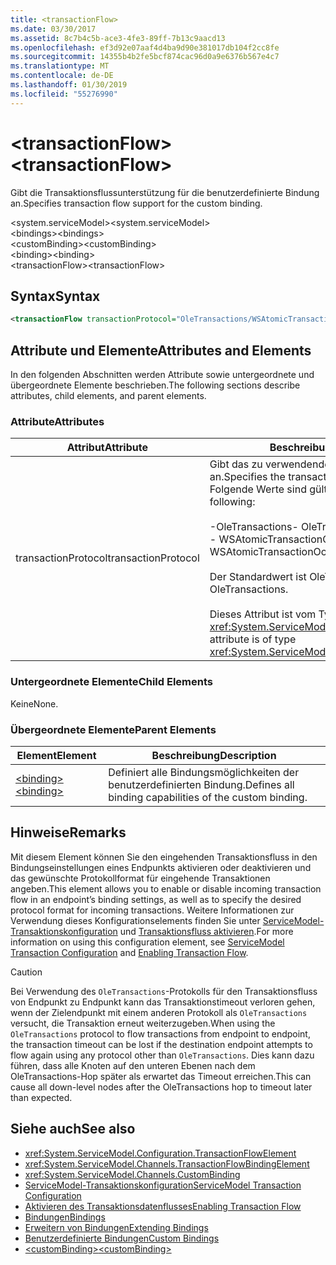 ```yaml
---
title: <transactionFlow>
ms.date: 03/30/2017
ms.assetid: 8c7b4c5b-ace3-4fe3-89ff-7b13c9aacd13
ms.openlocfilehash: ef3d92e07aaf4d4ba9d90e381017db104f2cc8fe
ms.sourcegitcommit: 14355b4b2fe5bcf874cac96d0a9e6376b567e4c7
ms.translationtype: MT
ms.contentlocale: de-DE
ms.lasthandoff: 01/30/2019
ms.locfileid: "55276990"
---
```

# <a name="transactionflow"></a><span data-ttu-id="11a86-101">\<transactionFlow></span><span class="sxs-lookup"><span data-stu-id="11a86-101">\<transactionFlow></span></span>
<span data-ttu-id="11a86-102">Gibt die Transaktionsflussunterstützung für die benutzerdefinierte Bindung an.</span><span class="sxs-lookup"><span data-stu-id="11a86-102">Specifies transaction flow support for the custom binding.</span></span>  
  
 <span data-ttu-id="11a86-103">\<system.serviceModel></span><span class="sxs-lookup"><span data-stu-id="11a86-103">\<system.serviceModel></span></span>  
<span data-ttu-id="11a86-104">\<bindings></span><span class="sxs-lookup"><span data-stu-id="11a86-104">\<bindings></span></span>  
<span data-ttu-id="11a86-105">\<customBinding></span><span class="sxs-lookup"><span data-stu-id="11a86-105">\<customBinding></span></span>  
<span data-ttu-id="11a86-106">\<binding></span><span class="sxs-lookup"><span data-stu-id="11a86-106">\<binding></span></span>  
<span data-ttu-id="11a86-107">\<transactionFlow></span><span class="sxs-lookup"><span data-stu-id="11a86-107">\<transactionFlow></span></span>  
  
## <a name="syntax"></a><span data-ttu-id="11a86-108">Syntax</span><span class="sxs-lookup"><span data-stu-id="11a86-108">Syntax</span></span>  
  
```xml  
<transactionFlow transactionProtocol="OleTransactions/WSAtomicTransactionOctober2004" />
```  
  
## <a name="attributes-and-elements"></a><span data-ttu-id="11a86-109">Attribute und Elemente</span><span class="sxs-lookup"><span data-stu-id="11a86-109">Attributes and Elements</span></span>  
 <span data-ttu-id="11a86-110">In den folgenden Abschnitten werden Attribute sowie untergeordnete und übergeordnete Elemente beschrieben.</span><span class="sxs-lookup"><span data-stu-id="11a86-110">The following sections describe attributes, child elements, and parent elements.</span></span>  
  
### <a name="attributes"></a><span data-ttu-id="11a86-111">Attribute</span><span class="sxs-lookup"><span data-stu-id="11a86-111">Attributes</span></span>  
  
|<span data-ttu-id="11a86-112">Attribut</span><span class="sxs-lookup"><span data-stu-id="11a86-112">Attribute</span></span>|<span data-ttu-id="11a86-113">Beschreibung</span><span class="sxs-lookup"><span data-stu-id="11a86-113">Description</span></span>|  
|---------------|-----------------|  
|<span data-ttu-id="11a86-114">transactionProtocol</span><span class="sxs-lookup"><span data-stu-id="11a86-114">transactionProtocol</span></span>|<span data-ttu-id="11a86-115">Gibt das zu verwendende Transaktionsprotokoll an.</span><span class="sxs-lookup"><span data-stu-id="11a86-115">Specifies the transaction protocol to be used.</span></span> <span data-ttu-id="11a86-116">Folgende Werte sind gültig:</span><span class="sxs-lookup"><span data-stu-id="11a86-116">Valid values include the following:</span></span><br /><br /> <span data-ttu-id="11a86-117">-OleTransactions</span><span class="sxs-lookup"><span data-stu-id="11a86-117">-   OleTransactions</span></span><br /><span data-ttu-id="11a86-118">-   WSAtomicTransactionOctober2004</span><span class="sxs-lookup"><span data-stu-id="11a86-118">-   WSAtomicTransactionOctober2004</span></span><br /><br /> <span data-ttu-id="11a86-119">Der Standardwert ist OleTransactions.</span><span class="sxs-lookup"><span data-stu-id="11a86-119">The default is OleTransactions.</span></span><br /><br /> <span data-ttu-id="11a86-120">Dieses Attribut ist vom Typ <xref:System.ServiceModel.TransactionProtocol>.</span><span class="sxs-lookup"><span data-stu-id="11a86-120">This attribute is of type <xref:System.ServiceModel.TransactionProtocol>.</span></span>|  
  
### <a name="child-elements"></a><span data-ttu-id="11a86-121">Untergeordnete Elemente</span><span class="sxs-lookup"><span data-stu-id="11a86-121">Child Elements</span></span>  
 <span data-ttu-id="11a86-122">Keine</span><span class="sxs-lookup"><span data-stu-id="11a86-122">None.</span></span>  
  
### <a name="parent-elements"></a><span data-ttu-id="11a86-123">Übergeordnete Elemente</span><span class="sxs-lookup"><span data-stu-id="11a86-123">Parent Elements</span></span>  
  
|<span data-ttu-id="11a86-124">Element</span><span class="sxs-lookup"><span data-stu-id="11a86-124">Element</span></span>|<span data-ttu-id="11a86-125">Beschreibung</span><span class="sxs-lookup"><span data-stu-id="11a86-125">Description</span></span>|  
|-------------|-----------------|  
|[<span data-ttu-id="11a86-126">\<binding></span><span class="sxs-lookup"><span data-stu-id="11a86-126">\<binding></span></span>](../../../../../docs/framework/misc/binding.md)|<span data-ttu-id="11a86-127">Definiert alle Bindungsmöglichkeiten der benutzerdefinierten Bindung.</span><span class="sxs-lookup"><span data-stu-id="11a86-127">Defines all binding capabilities of the custom binding.</span></span>|  
  
## <a name="remarks"></a><span data-ttu-id="11a86-128">Hinweise</span><span class="sxs-lookup"><span data-stu-id="11a86-128">Remarks</span></span>  
 <span data-ttu-id="11a86-129">Mit diesem Element können Sie den eingehenden Transaktionsfluss in den Bindungseinstellungen eines Endpunkts aktivieren oder deaktivieren und das gewünschte Protokollformat für eingehende Transaktionen angeben.</span><span class="sxs-lookup"><span data-stu-id="11a86-129">This element allows you to enable or disable incoming transaction flow in an endpoint’s binding settings, as well as to specify the desired protocol format for incoming transactions.</span></span> <span data-ttu-id="11a86-130">Weitere Informationen zur Verwendung dieses Konfigurationselements finden Sie unter [ServiceModel-Transaktionskonfiguration](../../../../../docs/framework/wcf/feature-details/servicemodel-transaction-configuration.md) und [Transaktionsfluss aktivieren](../../../../../docs/framework/wcf/feature-details/enabling-transaction-flow.md).</span><span class="sxs-lookup"><span data-stu-id="11a86-130">For more information on using this configuration element, see [ServiceModel Transaction Configuration](../../../../../docs/framework/wcf/feature-details/servicemodel-transaction-configuration.md) and [Enabling Transaction Flow](../../../../../docs/framework/wcf/feature-details/enabling-transaction-flow.md).</span></span>  
  
> [!CAUTION]
>  <span data-ttu-id="11a86-131">Bei Verwendung des `OleTransactions`-Protokolls für den Transaktionsfluss von Endpunkt zu Endpunkt kann das Transaktionstimeout verloren gehen, wenn der Zielendpunkt mit einem anderen Protokoll als `OleTransactions` versucht, die Transaktion erneut weiterzugeben.</span><span class="sxs-lookup"><span data-stu-id="11a86-131">When using the `OleTransactions` protocol to flow transactions from endpoint to endpoint, the transaction timeout can be lost if the destination endpoint attempts to flow again using any protocol other than `OleTransactions`.</span></span> <span data-ttu-id="11a86-132">Dies kann dazu führen, dass alle Knoten auf den unteren Ebenen nach dem OleTransactions-Hop später als erwartet das Timeout erreichen.</span><span class="sxs-lookup"><span data-stu-id="11a86-132">This can cause all down-level nodes after the OleTransactions hop to timeout later than expected.</span></span>  
  
## <a name="see-also"></a><span data-ttu-id="11a86-133">Siehe auch</span><span class="sxs-lookup"><span data-stu-id="11a86-133">See also</span></span>
- <xref:System.ServiceModel.Configuration.TransactionFlowElement>
- <xref:System.ServiceModel.Channels.TransactionFlowBindingElement>
- <xref:System.ServiceModel.Channels.CustomBinding>
- [<span data-ttu-id="11a86-134">ServiceModel-Transaktionskonfiguration</span><span class="sxs-lookup"><span data-stu-id="11a86-134">ServiceModel Transaction Configuration</span></span>](../../../../../docs/framework/wcf/feature-details/servicemodel-transaction-configuration.md)
- [<span data-ttu-id="11a86-135">Aktivieren des Transaktionsdatenflusses</span><span class="sxs-lookup"><span data-stu-id="11a86-135">Enabling Transaction Flow</span></span>](../../../../../docs/framework/wcf/feature-details/enabling-transaction-flow.md)
- [<span data-ttu-id="11a86-136">Bindungen</span><span class="sxs-lookup"><span data-stu-id="11a86-136">Bindings</span></span>](../../../../../docs/framework/wcf/bindings.md)
- [<span data-ttu-id="11a86-137">Erweitern von Bindungen</span><span class="sxs-lookup"><span data-stu-id="11a86-137">Extending Bindings</span></span>](../../../../../docs/framework/wcf/extending/extending-bindings.md)
- [<span data-ttu-id="11a86-138">Benutzerdefinierte Bindungen</span><span class="sxs-lookup"><span data-stu-id="11a86-138">Custom Bindings</span></span>](../../../../../docs/framework/wcf/extending/custom-bindings.md)
- [<span data-ttu-id="11a86-139">\<customBinding></span><span class="sxs-lookup"><span data-stu-id="11a86-139">\<customBinding></span></span>](../../../../../docs/framework/configure-apps/file-schema/wcf/custombinding.md)
